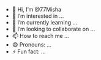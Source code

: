 - 👋 Hi, I’m @77Misha
- 👀 I’m interested in ...
- 🌱 I’m currently learning ...
- 💞️ I’m looking to collaborate on ...
- 📫 How to reach me ...
- 😄 Pronouns: ...
- ⚡ Fun fact: ...

<!---
77Misha/77Misha is a ✨ special ✨ repository because its `README.md` (this file) appears on your GitHub profile.
You can click the Preview link to take a look at your changes.
--->
